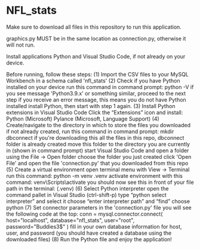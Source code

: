 # NFL_stats

Make sure to download all files in this repository to run this application. 

graphics.py MUST be in the same location as connection.py, otherwise it will not run.

Install applications Python and Visual Studio Code, if not already on your device.

Before running, follow these steps: 
  (1) Import the CSV files to your MySQL Workbench in a schema called 'nfl_stats'
  (2) Check if you have Python installed on your device 
        run this command in command prompt: python -V 
        if you see message 'Python3.9.x' or something similar, proceed to the next step
        if you receive an error message, this means you do not have Python installed
        install Python, then start with step 1 again.
  (3) Install Python extensions in Visual Studio Code 
        Click the “Extensions” icon and install:
          Python (Microsoft)
          Pylance (Microsoft, Language Support)
  (4) Create/navigate to the directory in which to store the files you downloaded
        if not already created, run this command in command prompt: mkdir dbconnect
        if you're downloading this all the files in this repo, dbconnect folder is already created 
          move this folder to the directory you are currently in (shown in command prompt)
        start Visual Studio Code and open a folder using the 
          File -> Open folder
          choose the folder you just created
          click 'Open File' and open the file 'connection.py' that you downloaded from this repo
  (5) Create a virtual environment
        open terminal menu with View -> Terminal
        run this command: python -m venv .venv
        activate environment with this command: venv\Scripts\activate
        you should now see this in front of your file path in the terminal: (.venv)
  (6) Select Python interpreter
        open the command pallet  in Visual Studio (ctrl-shift-p)
        type “python select interpreter” and select it
        choose “enter interpreter path” and “find”
        choose python
  (7) Set connector parameters
        in the 'connection.py' file you will see the following code at the top:
            conn = mysql.connector.connect(
              host="localhost",
              database="nfl_stats",
              user="root",
              password="Buddies3$" )
         fill in your own database information for host, user, and password (you should have created a database using the downloaded files)
   (8) Run the Python file and enjoy the application!

